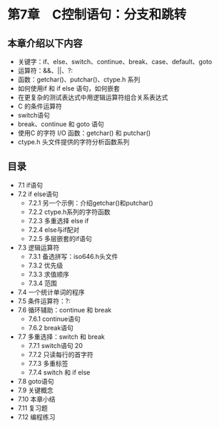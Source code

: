 # 第7章　C控制语句：分支和跳转

## 本章介绍以下内容
* 关键字：if、else、switch、continue、break、case、default、goto
* 运算符：&&、||、?:
* 函数：getchar()、putchar()、ctype.h 系列
* 如何使用if 和 if else 语句，如何嵌套
* 在更复杂的测试表达式中用逻辑运算符组合关系表达式
* C 的条件运算符
* switch语句
* break、continue 和 goto 语句
* 使用C 的字符 I/O 函数：getchar() 和 putchar()
* ctype.h 头文件提供的字符分析函数系列

## 目录

* 7.1 if语句
* 7.2 if else语句
  - 7.2.1 另一个示例：介绍getchar()和putchar()
  - 7.2.2 ctype.h系列的字符函数
  - 7.2.3 多重选择 else if
  - 7.2.4 else与if配对
  - 7.2.5 多层嵌套的if语句
* 7.3  逻辑运算符
  - 7.3.1 备选拼写：iso646.h头文件
  - 7.3.2 优先级
  - 7.3.3 求值顺序
  - 7.3.4 范围
* 7.4  一个统计单词的程序
* 7.5  条件运算符：?:
* 7.6  循环辅助：continue 和 break
  - 7.6.1 continue语句
  - 7.6.2 break语句
* 7.7  多重选择：switch 和 break
  - 7.7.1 switch语句 20
  - 7.7.2 只读每行的首字符
  - 7.7.3 多重标签
  - 7.7.4 switch 和 if else
* 7.8 goto语句
* 7.9  关键概念
* 7.10 本章小结
* 7.11 复习题
* 7.12 编程练习
